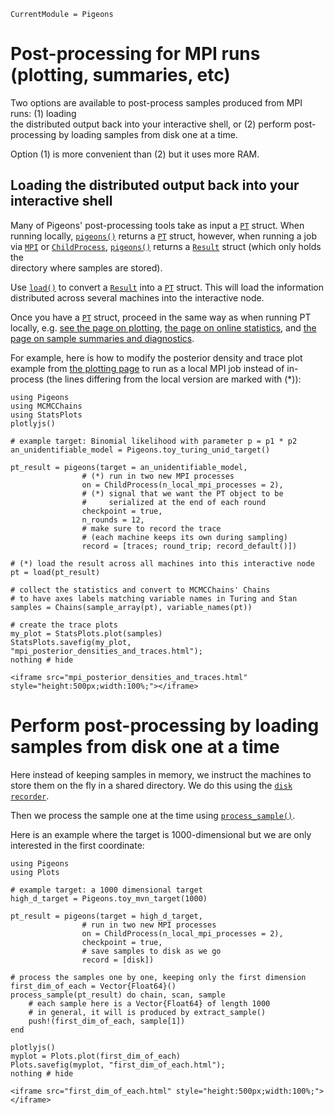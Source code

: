 ```@meta
CurrentModule = Pigeons
```


# Post-processing for MPI runs (plotting, summaries, etc) 

Two options are available to post-process samples produced from 
MPI runs: (1) loading  
the distributed output back into your interactive shell, or (2)
perform post-processing by loading samples from disk one at a time. 

Option (1) is more convenient than (2) but it uses more RAM.


## Loading the distributed output back into your interactive shell

Many of Pigeons' post-processing tools take as input a [`PT`](@ref) struct.
When running locally, [`pigeons()`](@ref) returns a [`PT`](@ref) struct, 
however, when running a job via [`MPI`](@ref) or [`ChildProcess`](@ref), 
[`pigeons()`](@ref) returns a [`Result`](@ref) struct (which only holds the  
directory where samples are stored). 

Use [`load()`](@ref) to convert a [`Result`](@ref) into a 
[`PT`](@ref) struct. 
This will load the information distributed across several machines 
into the interactive node.

Once you have a [`PT`](@ref) struct, proceed in the same way as 
when running PT locally, e.g. [see the page on plotting](output-plotting.html), 
[the page on online statistics](output-online.html), 
and [the page on sample summaries and diagnostics](summaries.html).

For example, here is how to modify the posterior density and trace plot 
example from [the plotting page](output-plotting.html) to run as a local MPI job 
instead of in-process (the lines differing from the local version are marked 
with (*)):

```@example traces
using Pigeons
using MCMCChains
using StatsPlots
plotlyjs()

# example target: Binomial likelihood with parameter p = p1 * p2
an_unidentifiable_model = Pigeons.toy_turing_unid_target()

pt_result = pigeons(target = an_unidentifiable_model, 
                # (*) run in two new MPI processes 
                on = ChildProcess(n_local_mpi_processes = 2), 
                # (*) signal that we want the PT object to be 
                #     serialized at the end of each round
                checkpoint = true,
                n_rounds = 12,
                # make sure to record the trace 
                # (each machine keeps its own during sampling)
                record = [traces; round_trip; record_default()])

# (*) load the result across all machines into this interactive node
pt = load(pt_result)

# collect the statistics and convert to MCMCChains' Chains
# to have axes labels matching variable names in Turing and Stan
samples = Chains(sample_array(pt), variable_names(pt))

# create the trace plots
my_plot = StatsPlots.plot(samples)
StatsPlots.savefig(my_plot, "mpi_posterior_densities_and_traces.html"); 
nothing # hide
```

```@raw html
<iframe src="mpi_posterior_densities_and_traces.html" style="height:500px;width:100%;"></iframe>
```

# Perform post-processing by loading samples from disk one at a time

Here instead of keeping samples in memory, we instruct the machines to 
store them on the fly in a shared directory. 
We do this using the [`disk`](@ref) [`recorder`](@ref). 

Then we process the sample one at the time using [`process_sample()`](@ref). 

Here is an example where the target is 1000-dimensional but we are only 
interested in the first coordinate:

```@example traces
using Pigeons
using Plots

# example target: a 1000 dimensional target
high_d_target = Pigeons.toy_mvn_target(1000)

pt_result = pigeons(target = high_d_target, 
                # run in two new MPI processes 
                on = ChildProcess(n_local_mpi_processes = 2), 
                checkpoint = true,
                # save samples to disk as we go
                record = [disk])

# process the samples one by one, keeping only the first dimension
first_dim_of_each = Vector{Float64}()
process_sample(pt_result) do chain, scan, sample
    # each sample here is a Vector{Float64} of length 1000 
    # in general, it will is produced by extract_sample()
    push!(first_dim_of_each, sample[1])
end

plotlyjs()
myplot = Plots.plot(first_dim_of_each)
Plots.savefig(myplot, "first_dim_of_each.html"); 
nothing # hide
```

```@raw html
<iframe src="first_dim_of_each.html" style="height:500px;width:100%;"></iframe>
```